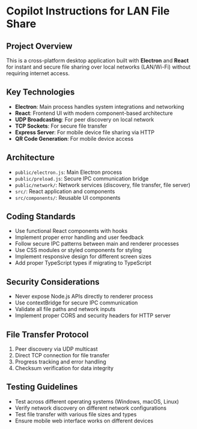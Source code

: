 # Copilot Instructions for LAN File Share

<!-- Use this file to provide workspace-specific custom instructions to Copilot. For more details, visit https://code.visualstudio.com/docs/copilot/copilot-customization#_use-a-githubcopilotinstructionsmd-file -->

## Project Overview
This is a cross-platform desktop application built with **Electron** and **React** for instant and secure file sharing over local networks (LAN/Wi-Fi) without requiring internet access.

## Key Technologies
- **Electron**: Main process handles system integrations and networking
- **React**: Frontend UI with modern component-based architecture
- **UDP Broadcasting**: For peer discovery on local network
- **TCP Sockets**: For secure file transfer
- **Express Server**: For mobile device file sharing via HTTP
- **QR Code Generation**: For mobile device access

## Architecture
- `public/electron.js`: Main Electron process
- `public/preload.js`: Secure IPC communication bridge
- `public/network/`: Network services (discovery, file transfer, file server)
- `src/`: React application and components
- `src/components/`: Reusable UI components

## Coding Standards
- Use functional React components with hooks
- Implement proper error handling and user feedback
- Follow secure IPC patterns between main and renderer processes
- Use CSS modules or styled components for styling
- Implement responsive design for different screen sizes
- Add proper TypeScript types if migrating to TypeScript

## Security Considerations
- Never expose Node.js APIs directly to renderer process
- Use contextBridge for secure IPC communication
- Validate all file paths and network inputs
- Implement proper CORS and security headers for HTTP server

## File Transfer Protocol
1. Peer discovery via UDP multicast
2. Direct TCP connection for file transfer
3. Progress tracking and error handling
4. Checksum verification for data integrity

## Testing Guidelines
- Test across different operating systems (Windows, macOS, Linux)
- Verify network discovery on different network configurations
- Test file transfer with various file sizes and types
- Ensure mobile web interface works on different devices
